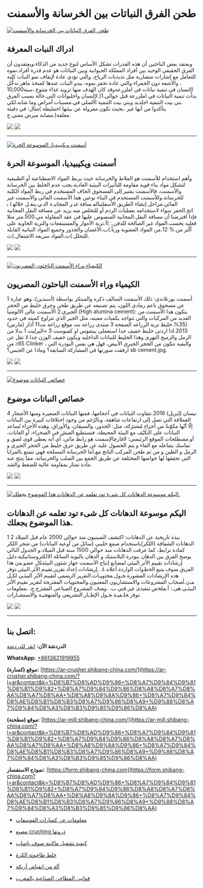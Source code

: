 # طحن الفرق النباتات بين الخرسانة والأسمنت

<a href="https://swt.shibang-china.com/?l=ar&img&k=%D8%B7%D8%AD%D9%86+%D8%A7%D9%84%D9%81%D8%B1%D9%82+%D8%A7%D9%84%D9%86%D8%A8%D8%A7%D8%AA%D8%A7%D8%AA+%D8%A8%D9%8A%D9%86+%D8%A7%D9%84%D8%AE%D8%B1%D8%B3%D8%A7%D9%86%D8%A9+%D9%88%D8%A7%D9%84%D8%A3%D8%B3%D9%85%D9%86%D8%AA" target="_blank">![طحن الفرق النباتات بين الخرسانة والأسمنت](http://static.shibang-china.com/all-800x300/1218.jpg)</a>

## ادراك النبات المعرفة
ويعتقد بعض الباحثين أن هذه القدرات تشكل الأساس لنوع جديد من الذكاء،ويعتقدون أن الفرق الحقيقي الوحيد بين أفراد المملكة الحيوانية وبين النباتات هو عدم قدرة أفراد.نموه للتعامل مع إشارات متضاربة مثل تذبذبات الرياح، والتي تؤدي عادة لإيقاف نمو النبات كلية ، والأشعة دون الحمراء والتي عادة تحفز نموه، يبدو النبات عندها كمتخذ ماهر.تدخُّل اإلنسان في تنمية نباتات في املزرعةوقد كان الهدف منها تزويد غذاء متنوع ،سنة10,000 بدأت تنمية النباتات في املزرعة قبل حوالي.1(.لإلنسان واحليوانات التي.حالة بسبب الفرق بني بيت التنمية اجلديد وبني بيت التنمية األصلي في.مسببات أمراض وما شابه.لكي يتأكدوا من أنها غير ،بحيث تكون معزولة عن بيئتها احمليطة )مثال: في دفيئة مغلقة(.مصابة مبرض معني.ج.


<a href="https://whatsapp.shibangsoft.com/WhatsApp.php" target="_blank" title="WhatsApp">![](http://static.shibang-china.com/icon/whatsapp.png)</a> <a href="https://swt.shibang-china.com/?l=ar&icon&k=%D8%B7%D8%AD%D9%86+%D8%A7%D9%84%D9%81%D8%B1%D9%82+%D8%A7%D9%84%D9%86%D8%A8%D8%A7%D8%AA%D8%A7%D8%AA+%D8%A8%D9%8A%D9%86+%D8%A7%D9%84%D8%AE%D8%B1%D8%B3%D8%A7%D9%86%D8%A9+%D9%88%D8%A7%D9%84%D8%A3%D8%B3%D9%85%D9%86%D8%AA" target="_blank">![](http://static.shibang-china.com/icon/chat-ar.png)</a>

---

<a href="https://swt.shibang-china.com/?l=ar&img&k=%D8%B7%D8%AD%D9%86+%D8%A7%D9%84%D9%81%D8%B1%D9%82+%D8%A7%D9%84%D9%86%D8%A8%D8%A7%D8%AA%D8%A7%D8%AA+%D8%A8%D9%8A%D9%86+%D8%A7%D9%84%D8%AE%D8%B1%D8%B3%D8%A7%D9%86%D8%A9+%D9%88%D8%A7%D9%84%D8%A3%D8%B3%D9%85%D9%86%D8%AA" target="_blank">![أسمنت ويكيبيديا، الموسوعة الحرة](http://static.shibang-china.com/all-800x300/1313.jpg)</a>

## أسمنت ويكيبيديا، الموسوعة الحرة
وأهم استخدام للأسمنت هو الملاط والخرسانة حيث يربط المواد الاصطناعية أو الطبيعية لتشكل مواد بناء قوية مقاومة للتأثيرات البيئية العادية.يجب عدم الخلط بين الخرسانة والأسمنت، فالأسمنت يشير إلى المسحوق الجاف المستخدم في ربط المواد الكلية للخرسانة.وللأسمنت المستخدم في البناء نوعين هما الأسمنت المائي والأسمنت غير المائي.مراحل إنشاء الطريق الأسفلتياﻟﻤ ﺴﺎﻓﺔ ﻏﻴ ﺮ اﻟﻤﺠﺎﻧﻴ ﺔ اﻟﺘ ﻲ.ﻳﻨﻘ ﻞ ﺧﻼﻟﻬ ﺎ ﻧ ﺎﺗﺞ.اﻟﺤﻔﺮ ﺳﻮاء ﻻﺳﺘﺨﺪاﻣﻪ ﺑﻌﻤﻠﻴﺎت اﻟﺮدم أو ﻟﻠﺘﺨﻠﺺ ﻣﻨﻪ ﻳﺰﻳﺪ ﻋﻦ ﻣﺴﺎﻓﺔ اﻟﻨﻘﻞ اﻟﻤﺠﺎﻧﻴﺔ ﻓﺈذا اﻓﺘﺮﺿﻨﺎ أن ﻣﺴﺎﻓﺔ اﻟﻨﻘﻞ.اﻟﻤﺠﺎﻧﻴﺔ اﻟﻤﻨﺼﻮص ﻋﻠﻴﻬﺎ ﻓﻲ ﻋﻘﺪ اﻟﻤﻘﺎوﻟﺔ هﻲ.500.ﻣﺘﺮ ﻣﺜﻼ ﻓﻌﻠﻴﻪ ﻳﺤﺴﺐ.اﻟﻤﻮاد ﻏﻴﺮ اﻟﺼﺎﻟﺤﺔ ﻟﻠﺪﻓﻦ.: )أ.ﺗﺮﺑﺔ اﻷهﻮار واﻟﻤﺴﺘﻨﻘﻌﺎت واﻟﺘﺮﺑﺔ اﻟﺤﺎوﻳﺔ ﻋﻠﻰ أآﺜﺮ ﻣﻦ.% 12.ﻣﻦ اﻟﻤﻮاد اﻟﻌﻀﻮﻳﺔ وزﻧﺎً.)ب.اﻷﻏﺼﺎن واﻟﺠﺬور وﺟﻤﻴﻊ اﻟﻤﻮاد اﻟﻨﺒﺎﺗﻴﺔ اﻟﻘﺎﺑﻠﺔ ﻟﻠﺘﺤﻠﻞ.)ت.اﻟﻤﻮاد ﺳﺮﻳﻌﺔ اﻻﺷﺘﻌﺎل.)ث.


<a href="https://whatsapp.shibangsoft.com/WhatsApp.php" target="_blank" title="WhatsApp">![](http://static.shibang-china.com/icon/whatsapp.png)</a> <a href="https://swt.shibang-china.com/?l=ar&icon&k=%D8%B7%D8%AD%D9%86+%D8%A7%D9%84%D9%81%D8%B1%D9%82+%D8%A7%D9%84%D9%86%D8%A8%D8%A7%D8%AA%D8%A7%D8%AA+%D8%A8%D9%8A%D9%86+%D8%A7%D9%84%D8%AE%D8%B1%D8%B3%D8%A7%D9%86%D8%A9+%D9%88%D8%A7%D9%84%D8%A3%D8%B3%D9%85%D9%86%D8%AA" target="_blank">![](http://static.shibang-china.com/icon/chat-ar.png)</a>

---

<a href="https://swt.shibang-china.com/?l=ar&img&k=%D8%B7%D8%AD%D9%86+%D8%A7%D9%84%D9%81%D8%B1%D9%82+%D8%A7%D9%84%D9%86%D8%A8%D8%A7%D8%AA%D8%A7%D8%AA+%D8%A8%D9%8A%D9%86+%D8%A7%D9%84%D8%AE%D8%B1%D8%B3%D8%A7%D9%86%D8%A9+%D9%88%D8%A7%D9%84%D8%A3%D8%B3%D9%85%D9%86%D8%AA" target="_blank">![الكيمياء وراء الأسمنت الباحثون المصريون](http://static.shibang-china.com/all-800x300/1145.jpg)</a>

## الكيمياء وراء الأسمنت الباحثون المصريون
1 أسمنت بورتلاندي: ذلك الأسمنت السالف ذكره والمبتكر بواسطة (أسبدين)، وهو عبارة عن مسحوق ناعم رمادي اللون، يتم تصنيعه عن طريق طحن وحرق خليط من الحجر الجيري.2 الأسمنت عالي الالومنيا (High alumina cement): يتكون هذا الأسمنت من العديد من المركبات والتي تتواجد بكميات معينه، مثل الجير الذي تتراوح كميته في حدود (35%.خليط تربة الزراعه الصفحة 3 منتدى زراعة نت موقع زراعة نت11 آذار (مارس) 2013.اذا اردتى خليط خفيف جدا استعملى بيتموس او كمبوست 3 +البرليت 1 بدلا من الرمل والزميج النهرى وهذا الخليط للنباتات الداخليه ويكون خفيف الوزن جدا.لا تقل عن 65٪ من Clinker ، والبقية تتكون من الحجر الجيري الأبيض، فهل هي نفس البودرة التي أرفقت صورتها في المشاركة السابقة؟ وماذا عن الجبس؟ sb cement.jpg.


<a href="https://whatsapp.shibangsoft.com/WhatsApp.php" target="_blank" title="WhatsApp">![](http://static.shibang-china.com/icon/whatsapp.png)</a> <a href="https://swt.shibang-china.com/?l=ar&icon&k=%D8%B7%D8%AD%D9%86+%D8%A7%D9%84%D9%81%D8%B1%D9%82+%D8%A7%D9%84%D9%86%D8%A8%D8%A7%D8%AA%D8%A7%D8%AA+%D8%A8%D9%8A%D9%86+%D8%A7%D9%84%D8%AE%D8%B1%D8%B3%D8%A7%D9%86%D8%A9+%D9%88%D8%A7%D9%84%D8%A3%D8%B3%D9%85%D9%86%D8%AA" target="_blank">![](http://static.shibang-china.com/icon/chat-ar.png)</a>

---

<a href="https://swt.shibang-china.com/?l=ar&img&k=%D8%B7%D8%AD%D9%86+%D8%A7%D9%84%D9%81%D8%B1%D9%82+%D8%A7%D9%84%D9%86%D8%A8%D8%A7%D8%AA%D8%A7%D8%AA+%D8%A8%D9%8A%D9%86+%D8%A7%D9%84%D8%AE%D8%B1%D8%B3%D8%A7%D9%86%D8%A9+%D9%88%D8%A7%D9%84%D8%A3%D8%B3%D9%85%D9%86%D8%AA" target="_blank">![خصائص النباتات موضوع](http://static.shibang-china.com/all-800x300/482.jpg)</a>

## خصائص النباتات موضوع
4 نيسان (إبريل) 2016.تتفاوت النباتات في أحجامها، فمنها النباتات الصغيرة ومنها الأشجار العملاقة التي تصل إلى ارتفاعات شاهقة، وبالرّغم من وجود اختلافات كبيرة بين النباتات إلّا أنّها مكوّنةٌ من أجزاءٍ مُشترَكة، مثل: الجذور، والسيقان، والأوراق، وهذه الأجزاء تُساعد النباتات على التكيّف مع البيئة المحيطة، فتستطيع العيش في الصحراء، أو الغابات، أو.مصطلحات الموقع الرئيسي: لافارچالإسمنت هو رابط مائي، أي أنه يعطي قوى لصق و تماسك بتفاعله مع الماء و يتم الحصول عليه عن طريق حرق خليط من الحجر الجيري و الرمل و الطين و من ثم طحن المركب الناتج مع.أما الخرسانة المسلحة فهي تتمتع بالمزايا التي تحققها لها خواصها المختلفة عن طريق الجمع بين الصلب والخرسانة، مما ينتج عنه مادة تمتاز بمقاومة عالية للضغط والشد.


<a href="https://whatsapp.shibangsoft.com/WhatsApp.php" target="_blank" title="WhatsApp">![](http://static.shibang-china.com/icon/whatsapp.png)</a> <a href="https://swt.shibang-china.com/?l=ar&icon&k=%D8%B7%D8%AD%D9%86+%D8%A7%D9%84%D9%81%D8%B1%D9%82+%D8%A7%D9%84%D9%86%D8%A8%D8%A7%D8%AA%D8%A7%D8%AA+%D8%A8%D9%8A%D9%86+%D8%A7%D9%84%D8%AE%D8%B1%D8%B3%D8%A7%D9%86%D8%A9+%D9%88%D8%A7%D9%84%D8%A3%D8%B3%D9%85%D9%86%D8%AA" target="_blank">![](http://static.shibang-china.com/icon/chat-ar.png)</a>

---

<a href="https://swt.shibang-china.com/?l=ar&img&k=%D8%B7%D8%AD%D9%86+%D8%A7%D9%84%D9%81%D8%B1%D9%82+%D8%A7%D9%84%D9%86%D8%A8%D8%A7%D8%AA%D8%A7%D8%AA+%D8%A8%D9%8A%D9%86+%D8%A7%D9%84%D8%AE%D8%B1%D8%B3%D8%A7%D9%86%D8%A9+%D9%88%D8%A7%D9%84%D8%A3%D8%B3%D9%85%D9%86%D8%AA" target="_blank">![اليكم موسوعة الدهانات كل شىء تود تعلمه عن الدهانات هذا الموضوع يجعلك.](http://static.shibang-china.com/all-800x300/1134.jpg)</a>

## اليكم موسوعة الدهانات كل شىء تود تعلمه عن الدهانات هذا الموضوع يجعلك.
1 2 نبذة تاريخية عن الدهانات: اكتشف الصينيون منذ حوالي 2000 عام قبل الميلاد الدهانات الشفافة (اللكر)باستخدام صمغ حليبي (سائل من أوعية النباتات) من شجر اللكر كمادة ترابط، كما عرفت الدهانات منذ حوالي 1500 سنة قبل الميلاد.و الجدول التالي يوضح الفرق بين الدهان ببودرة البلاستيك و الدهان بالبوية السائلة الالكتروستاتيكية.دﻟﻴﻞ إرﺷﺎدات ﺗﻘﻴﻴﻢ اﻷﺛﺮ اﻟﺒﻴﺌﻰ ﻟﻤﺼﺎﻧﻊ إﻧﺘﺎج اﻷﺳﻤﻨﺖ جهاز شئون البيئةﻜل ﻋﻀﻭ.ﻤﻥ ﻫﺫﺍ ﺍﻟﻔﺭﻴﻕ ﺴﻭﻑ ﻴﺘﺒﻊ ﺍﻟﺨﻁﻭﺍﺕ ﺍﻟﻭﺍﺭﺩﺓ.ﺃﻋﻼﻩ.٤. .ﺇﺭﺸﺎﺩﺍﺕ ﺇﻋﺩﺍﺩ ﺘﻘﺭﻴﺭ.ﺘﻘﻴﻴﻡ ﺍﻷﺜﺭ.ﺍﻟﺒﻴﺌﻰ.ﺘﻭﻓﺭ ﻫﺫﻩ ﺍﻹﺭﺸﺎﺩﺍﺕ ﺍﻟﻤﺸﻭﺭﺓ ﺤـﻭل ﻤﺤﺘﻭﻴـﺎﺕ.ﺍﻟﺘﻘﺭﻴﺭ ﺍﻟﺭﺴﻤﻰ ﻟﺘﻘﻴﻴﻡ ﺍﻷﺜﺭ ﺍﻟﺒﻴﺌـﻰ ﻟﻜـل ﻤـﻥ.ﺃﺼﺤﺎﺏ ﺍﻟﻤﺸﺭﻭﻋﺎﺕ ﻭﺍﻻﺴﺘﺸﺎﺭﻴﻭﻥ ﺍﻟﻤﻌﻨﻴﻭﻥ.ﻭﺍﻟﻤﺤﺘﻭﻴﺎﺕ ﺍﻟﻤﻘﺘﺭﺤﺔ ﻟﺘﻘﺭﻴﺭ ﺘﻘﻴﻴﻡ ﺍﻷﺜﺭ ﺍﻟﺒﻴﺌـﻰ.ﻫﻰ.: ﺃ.ﻤﻠﺨﺹ ﺘﻨﻔﻴﺫﻯ ﻏﻴﺭ.ﻓﻨﻲ.ﺏ. .ﻭﺼﻑ ﺍﻟﻤﺸﺭﻭﻉ ﺍﻟﺼﻨﺎﻋﻰ ﺍﻟﻤﻘﺘﺭﺡ.ﺝ. .ﻤﻌﻠﻭﻤﺎﺕ ﺘﻭﻓﺭ ﺨﻠ.ﻔﻴـﺔ ﺤـﻭل ﺍﻹﻁـﺎﺭ.ﺍﻟﺘﺸﺭﻴﻌﻰ ﻭﺍﻟﻤﻨﻬﺠﻴـﺔ ﻭﺍﻻﺴﺘﺸـﺎﺭﺍﺕ.


<a href="https://whatsapp.shibangsoft.com/WhatsApp.php" target="_blank" title="WhatsApp">![](http://static.shibang-china.com/icon/whatsapp.png)</a> <a href="https://swt.shibang-china.com/?l=ar&icon&k=%D8%B7%D8%AD%D9%86+%D8%A7%D9%84%D9%81%D8%B1%D9%82+%D8%A7%D9%84%D9%86%D8%A8%D8%A7%D8%AA%D8%A7%D8%AA+%D8%A8%D9%8A%D9%86+%D8%A7%D9%84%D8%AE%D8%B1%D8%B3%D8%A7%D9%86%D8%A9+%D9%88%D8%A7%D9%84%D8%A3%D8%B3%D9%85%D9%86%D8%AA" target="_blank">![](http://static.shibang-china.com/icon/chat-ar.png)</a>

---
## اتصل بنا:

**الدردشة الآن:** [انقر للدردشة](https://swt.shibang-china.com?l=ar&contact&k=%D8%B7%D8%AD%D9%86+%D8%A7%D9%84%D9%81%D8%B1%D9%82+%D8%A7%D9%84%D9%86%D8%A8%D8%A7%D8%AA%D8%A7%D8%AA+%D8%A8%D9%8A%D9%86+%D8%A7%D9%84%D8%AE%D8%B1%D8%B3%D8%A7%D9%86%D8%A9+%D9%88%D8%A7%D9%84%D8%A3%D8%B3%D9%85%D9%86%D8%AA)

**WhatsApp:**  [+8613621919955](https://whatsapp.shibangsoft.com/WhatsApp.php)

**موقع (كسارة):** [https://ar-crusher.shibang-china.com/](https://ar-crusher.shibang-china.com/?l=ar&contact&k=%D8%B7%D8%AD%D9%86+%D8%A7%D9%84%D9%81%D8%B1%D9%82+%D8%A7%D9%84%D9%86%D8%A8%D8%A7%D8%AA%D8%A7%D8%AA+%D8%A8%D9%8A%D9%86+%D8%A7%D9%84%D8%AE%D8%B1%D8%B3%D8%A7%D9%86%D8%A9+%D9%88%D8%A7%D9%84%D8%A3%D8%B3%D9%85%D9%86%D8%AA)

**موقع (مطحنة):** [https://ar-mill.shibang-china.com/](https://ar-mill.shibang-china.com/?l=ar&contact&k=%D8%B7%D8%AD%D9%86+%D8%A7%D9%84%D9%81%D8%B1%D9%82+%D8%A7%D9%84%D9%86%D8%A8%D8%A7%D8%AA%D8%A7%D8%AA+%D8%A8%D9%8A%D9%86+%D8%A7%D9%84%D8%AE%D8%B1%D8%B3%D8%A7%D9%86%D8%A9+%D9%88%D8%A7%D9%84%D8%A3%D8%B3%D9%85%D9%86%D8%AA)

**نموذج الاستفسار:** [https://form.shibang-china.com](https://form.shibang-china.com?l=ar&contact&k=%D8%B7%D8%AD%D9%86+%D8%A7%D9%84%D9%81%D8%B1%D9%82+%D8%A7%D9%84%D9%86%D8%A8%D8%A7%D8%AA%D8%A7%D8%AA+%D8%A8%D9%8A%D9%86+%D8%A7%D9%84%D8%AE%D8%B1%D8%B3%D8%A7%D9%86%D8%A9+%D9%88%D8%A7%D9%84%D8%A3%D8%B3%D9%85%D9%86%D8%AA)

* [معلومات عن كسارات الفوسفات](../21/%D9%85%D8%B9%D9%84%D9%88%D9%85%D8%A7%D8%AA%20%D8%B9%D9%86%20%D9%83%D8%B3%D8%A7%D8%B1%D8%A7%D8%AA%20%D8%A7%D9%84%D9%81%D9%88%D8%B3%D9%81%D8%A7%D8%AA.md)

* [مصنع cruching ذروتها](../23/%D9%85%D8%B5%D9%86%D8%B9%20cruching%20%D8%B0%D8%B1%D9%88%D8%AA%D9%87%D8%A7.md)

* [كيفية تشغيل ماكينة صوف باصاب](../21/%D9%83%D9%8A%D9%81%D9%8A%D8%A9%20%D8%AA%D8%B4%D8%BA%D9%8A%D9%84%20%D9%85%D8%A7%D9%83%D9%8A%D9%86%D8%A9%20%D8%B5%D9%88%D9%81%20%D8%A8%D8%A7%D8%B5%D8%A7%D8%A8.md)

* [خلط طاحونة الكرة](../24/%D8%AE%D9%84%D8%B7%20%D8%B7%D8%A7%D8%AD%D9%88%D9%86%D8%A9%20%D8%A7%D9%84%D9%83%D8%B1%D8%A9.md)

* [آلة من انقباض أريكة](../25/%D8%A2%D9%84%D8%A9%20%D9%85%D9%86%20%D8%A7%D9%86%D9%82%D8%A8%D8%A7%D8%B6%20%D8%A3%D8%B1%D9%8A%D9%83%D8%A9.md)

* [قوانين المطاحن الصناعية بالمغرب](../21/%D9%82%D9%88%D8%A7%D9%86%D9%8A%D9%86%20%D8%A7%D9%84%D9%85%D8%B7%D8%A7%D8%AD%D9%86%20%D8%A7%D9%84%D8%B5%D9%86%D8%A7%D8%B9%D9%8A%D8%A9%20%D8%A8%D8%A7%D9%84%D9%85%D8%BA%D8%B1%D8%A8.md)